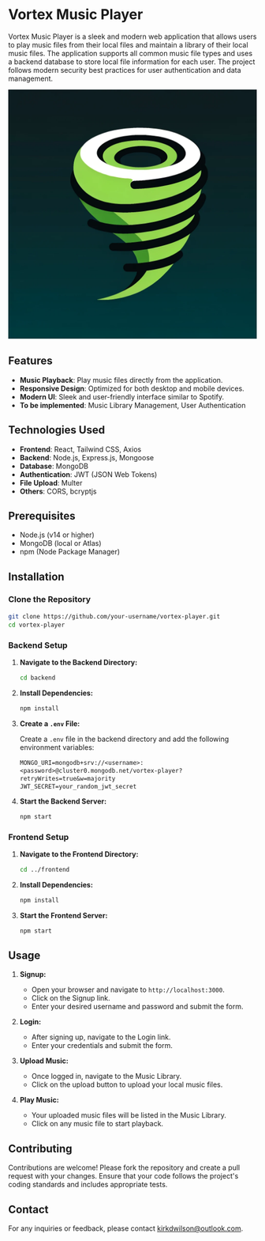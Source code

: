 # Vortex Music Player

Vortex Music Player is a sleek and modern web application that allows users to play music files from their local files and maintain a library of their local music files. The application supports all common music file types and uses a backend database to store local file information for each user. The project follows modern security best practices for user authentication and data management.

![Vortex Music Player](./misc/img/vortex.png)

## Features

- **Music Playback**: Play music files directly from the application.
- **Responsive Design**: Optimized for both desktop and mobile devices.
- **Modern UI**: Sleek and user-friendly interface similar to Spotify.
- **To be implemented**: Music Library Management, User Authentication

## Technologies Used

- **Frontend**: React, Tailwind CSS, Axios
- **Backend**: Node.js, Express.js, Mongoose
- **Database**: MongoDB
- **Authentication**: JWT (JSON Web Tokens)
- **File Upload**: Multer
- **Others**: CORS, bcryptjs

## Prerequisites

- Node.js (v14 or higher)
- MongoDB (local or Atlas)
- npm (Node Package Manager)

## Installation

### Clone the Repository

```bash
git clone https://github.com/your-username/vortex-player.git
cd vortex-player
```

### Backend Setup

1. **Navigate to the Backend Directory:**

   ```bash
   cd backend
   ```

2. **Install Dependencies:**

   ```bash
   npm install
   ```

3. **Create a `.env` File:**

   Create a `.env` file in the backend directory and add the following environment variables:

   ```plaintext
   MONGO_URI=mongodb+srv://<username>:<password>@cluster0.mongodb.net/vortex-player?retryWrites=true&w=majority
   JWT_SECRET=your_random_jwt_secret
   ```

4. **Start the Backend Server:**

   ```bash
   npm start
   ```

### Frontend Setup

1. **Navigate to the Frontend Directory:**

   ```bash
   cd ../frontend
   ```

2. **Install Dependencies:**

   ```bash
   npm install
   ```

3. **Start the Frontend Server:**

   ```bash
   npm start
   ```

## Usage

1. **Signup:**

   - Open your browser and navigate to `http://localhost:3000`.
   - Click on the Signup link.
   - Enter your desired username and password and submit the form.

2. **Login:**

   - After signing up, navigate to the Login link.
   - Enter your credentials and submit the form.

3. **Upload Music:**

   - Once logged in, navigate to the Music Library.
   - Click on the upload button to upload your local music files.

4. **Play Music:**

   - Your uploaded music files will be listed in the Music Library.
   - Click on any music file to start playback.

## Contributing

Contributions are welcome! Please fork the repository and create a pull request with your changes. Ensure that your code follows the project's coding standards and includes appropriate tests.

## Contact

For any inquiries or feedback, please contact [kirkdwilson@outlook.com](mailto:kirkdwilson@outlook.com).
